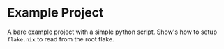 # Example Project

A bare example project with a simple python script.
Show's how to setup `flake.nix` to read from the root flake.
